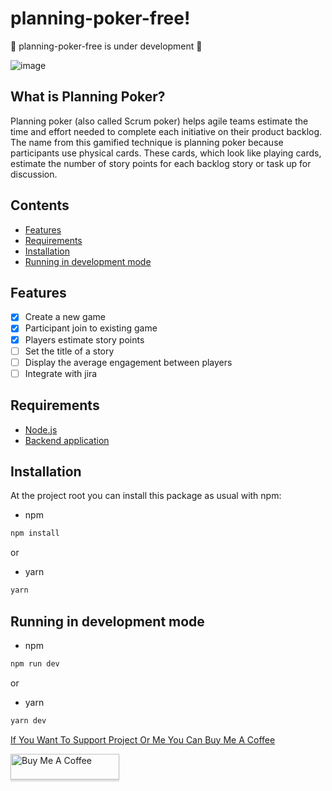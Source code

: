 # planning-poker-free!

🚧 planning-poker-free is under development 🚧


 ![image](https://user-images.githubusercontent.com/49209628/159933715-c663224c-d513-477f-a511-73597e4b0d4f.png)

## What is Planning Poker?

Planning poker (also called Scrum poker) helps agile teams estimate the time and effort needed to complete each initiative on their product backlog. The name from this gamified technique is planning poker because participants use physical cards. These cards, which look like playing cards, estimate the number of story points for each backlog story or task up for discussion.

## Contents

- [Features](#features)
- [Requirements](#requirements)
- [Installation](#installation)
- [Running in development mode](#running-in-development-mode)

## Features

- [x] Create a new game
- [x] Participant join to existing game
- [x] Players estimate story points
- [ ] Set the title of a story
- [ ] Display the average engagement between players
- [ ] Integrate with jira

## Requirements
 - [Node.js](https://nodejs.org/en/)
- [Backend application](https://github.com/censuradho/planning-poker-backend-free)
 
 ## Installation
 
 At the project root you can install this package as usual with npm:

 - npm
 ```bash
 npm install
 ```
 
 or
 
 - yarn
 ```bash
 yarn
 ```
 
## Running in development mode

- npm
 ```bash
 npm run dev
 ```
 
 or
 
 - yarn
 ```bash
 yarn dev
 ```

[If You Want To Support Project Or Me You Can Buy Me A Coffee](https://www.buymeacoffee.com/censuradho)

<a href="https://www.buymeacoffee.com/censuradho" target="_blank"><img src="https://www.buymeacoffee.com/assets/img/custom_images/orange_img.png" alt="Buy Me A Coffee" style="height: 41px !important;width: 174px !important;box-shadow: 0px 3px 2px 0px rgba(190, 190, 190, 0.5) !important;-webkit-box-shadow: 0px 3px 2px 0px rgba(190, 190, 190, 0.5) !important;" ></a>

